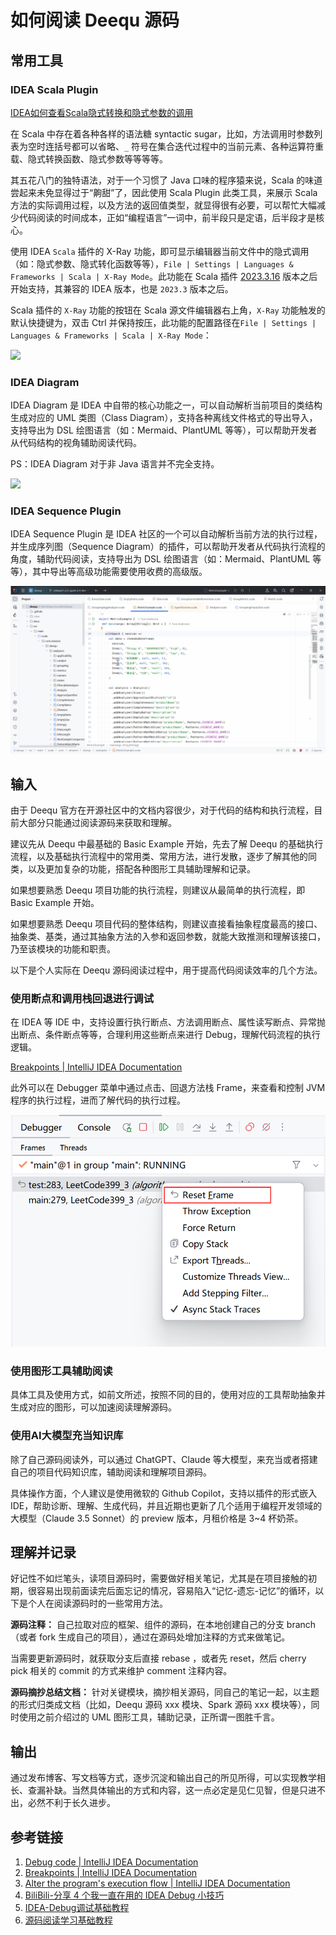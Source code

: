 # 如何阅读 Deequ 源码

## 常用工具

### IDEA Scala Plugin

[IDEA如何查看Scala隐式转换和隐式参数的调用](work/programming/Scala/solution/IDEA如何查看Scala隐式转换和隐式参数的调用.md)

在 Scala 中存在着各种各样的语法糖 syntactic sugar，比如，方法调用时参数列表为空时连括号都可以省略、`_` 符号在集合迭代过程中的当前元素、各种运算符重载、隐式转换函数、隐式参数等等等等。

其五花八门的独特语法，对于一个习惯了 Java 口味的程序猿来说，Scala 的味道尝起来未免显得过于“齁甜”了，因此使用 Scala Plugin 此类工具，来展示 Scala 方法的实际调用过程，以及方法的返回值类型，就显得很有必要，可以帮忙大幅减少代码阅读的时间成本，正如“编程语言”一词中，前半段只是定语，后半段才是核心。

使用 IDEA `Scala` 插件的 X-Ray 功能，即可显示编辑器当前文件中的隐式调用（如：隐式参数、隐式转化函数等等），`File | Settings | Languages & Frameworks | Scala | X-Ray Mode`。此功能在 Scala 插件 [2023.3.16](https://plugins.jetbrains.com/plugin/1347-scala/versions/stable/446506) 版本之后开始支持，其兼容的 IDEA 版本，也是 `2023.3` 版本之后。

Scala 插件的 `X-Ray` 功能的按钮在 Scala 源文件编辑器右上角，`X-Ray` 功能触发的默认快捷键为，双击 Ctrl 并保持按压，此功能的配置路径在`File | Settings | Languages & Frameworks | Scala | X-Ray Mode`：

![](resources/images/demonstrate.gif)

### IDEA Diagram

IDEA Diagram 是 IDEA 中自带的核心功能之一，可以自动解析当前项目的类结构生成对应的 UML 类图（Class Diagram），支持各种离线文件格式的导出导入，支持导出为 DSL 绘图语言（如：Mermaid、PlantUML 等等），可以帮助开发者从代码结构的视角辅助阅读代码。

PS：IDEA Diagram 对于非 Java 语言并不完全支持。

![](resources/images/demonstrate%201.gif)

### IDEA Sequence Plugin

IDEA Sequence Plugin 是 IDEA 社区的一个可以自动解析当前方法的执行过程，并生成序列图（Sequence Diagram）的插件，可以帮助开发者从代码执行流程的角度，辅助代码阅读，支持导出为 DSL 绘图语言（如：Mermaid、PlantUML 等等），其中导出等高级功能需要使用收费的高级版。

![](resources/images/demonstrate%202.gif)

## 输入

由于 Deequ 官方在开源社区中的文档内容很少，对于代码的结构和执行流程，目前大部分只能通过阅读源码来获取和理解。

建议先从 Deequ 中最基础的 Basic Example 开始，先去了解 Deequ 的基础执行流程，以及基础执行流程中的常用类、常用方法，进行发散，逐步了解其他的同类，以及更加复杂的功能，搭配各种图形工具辅助理解和记录。

如果想要熟悉 Deequ 项目功能的执行流程，则建议从最简单的执行流程，即 Basic Example 开始。

如果想要熟悉 Deequ 项目代码的整体结构，则建议直接看抽象程度最高的接口、抽象类、基类，通过其抽象方法的入参和返回参数，就能大致推测和理解该接口，乃至该模块的功能和职责。

以下是个人实际在 Deequ 源码阅读过程中，用于提高代码阅读效率的几个方法。

### 使用断点和调用栈回退进行调试

在 IDEA 等 IDE 中，支持设置行执行断点、方法调用断点、属性读写断点、异常抛出断点、条件断点等等，合理利用这些断点来进行 Debug，理解代码流程的执行逻辑。

[Breakpoints | IntelliJ IDEA Documentation](https://www.jetbrains.com/help/idea/using-breakpoints.html#breakpoint-types)

此外可以在 Debugger 菜单中通过点击、回退方法栈 Frame，来查看和控制 JVM 程序的执行过程，进而了解代码的执行过程。

![](resources/images/Pasted%20image%2020230916203912.png)

### 使用图形工具辅助阅读

具体工具及使用方式，如前文所述，按照不同的目的，使用对应的工具帮助抽象并生成对应的图形，可以加速阅读理解源码。

### 使用AI大模型充当知识库

除了自己源码阅读外，可以通过 ChatGPT、Claude 等大模型，来充当或者搭建自己的项目代码知识库，辅助阅读和理解项目源码。

具体操作方面，个人建议是使用微软的 Github Copilot，支持以插件的形式嵌入 IDE，帮助诊断、理解、生成代码，并且近期也更新了几个适用于编程开发领域的大模型（Claude 3.5 Sonnet）的 preview 版本，月租价格是 3~4 杯奶茶。

## 理解并记录

好记性不如烂笔头，读项目源码时，需要做好相关笔记，尤其是在项目接触的初期，很容易出现前面读完后面忘记的情况，容易陷入“记忆-遗忘-记忆”的循环，以下是个人在阅读源码时的一些常用方法。

**源码注释：**
自己拉取对应的框架、组件的源码，在本地创建自己的分支 branch（或者 fork 生成自己的项目），通过在源码处增加注释的方式来做笔记。

当需要更新源码时，就获取分支后直接 rebase ，或者先 reset，然后 cherry pick 相关的 commit 的方式来维护 comment 注释内容。

**源码摘抄总结文档：**
针对关键模块，摘抄相关源码，同自己的笔记一起，以主题的形式归类成文档（比如，Deequ 源码 xxx 模块、Spark 源码 xxx 模块等），同时使用之前介绍过的 UML 图形工具，辅助记录，正所谓一图胜千言。

## 输出

通过发布博客、写文档等方式，逐步沉淀和输出自己的所见所得，可以实现教学相长、查漏补缺。当然具体输出的方式和内容，这一点必定是见仁见智，但是只进不出，必然不利于长久进步。

## 参考链接

1. [Debug code | IntelliJ IDEA Documentation](https://www.jetbrains.com/help/idea/debugging-code.html)
2. [Breakpoints | IntelliJ IDEA Documentation](https://www.jetbrains.com/help/idea/using-breakpoints.html#breakpoint-types)
3. [Alter the program's execution flow | IntelliJ IDEA Documentation](https://www.jetbrains.com/help/idea/altering-the-program-s-execution-flow.html#breakpoint-expressions)
4. [BiliBili-分享 4 个我一直在用的 IDEA Debug 小技巧](https://www.bilibili.com/video/BV1Rm4y1P7j8)
5. [IDEA-Debug调试基础教程](work/tools/IT/JetBrains/IDEA/IDEA-Debug调试基础教程.md)
6. [源码阅读学习基础教程](work/methodology/Software-Engineering/源码阅读学习基础教程.md)